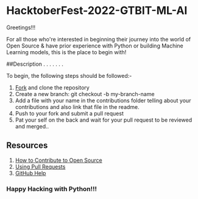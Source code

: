 # HacktoberFest-2022-GTBIT-ML-AI


Greetings!!!

For all those who're interested in beginning their journey into the world of Open Source & have prior experience with Python or building Machine Learning models, this is the place to begin with!

##Description
.
.
.
.
.
.
.






To begin, the following steps should be followed:-

1. [Fork](https://github.com/dsc-gtbit/ML-AI) and clone the repository
2. Create a new branch: git checkout -b my-branch-name
3. Add a file with your name in the contributions folder telling about your contributions and also link that file in the readme.
5. Push to your fork and submit a pull request
6. Pat your self on the back and wait for your pull request to be reviewed and merged..

## Resources

1. [How to Contribute to Open Source](https://opensource.guide/how-to-contribute/)
2. [Using Pull Requests](https://help.github.com/articles/about-pull-requests/)
3. [GitHub Help](https://help.github.com/)


### Happy Hacking with Python!!!